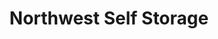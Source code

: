 ---
title: "Northwest Self Storage"
url: /west-linn/northwest-self-storage/
shop: storage rental
---